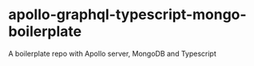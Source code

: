 # apollo-graphql-typescript-mongo-boilerplate
A boilerplate repo with Apollo server, MongoDB and Typescript
